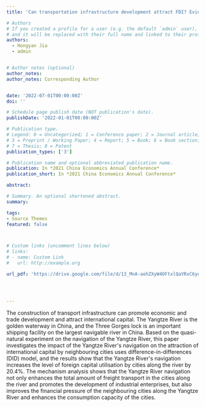 ```yaml
---
title: 'Can transportation infrastructure development attract FDI? Evidence from the navigation of Yangtze River.'

# Authors
# If you created a profile for a user (e.g. the default `admin` user), write the username (folder name) here
# and it will be replaced with their full name and linked to their profile.
authors:
  - Hongyan Jia
  - admin


# Author notes (optional)
author_notes: 
author_notes: Corresponding Author


date: '2022-07-01T00:00:00Z'
doi: ''

# Schedule page publish date (NOT publication's date).
publishDate: '2022-01-01T00:00:00Z'

# Publication type.
# Legend: 0 = Uncategorized; 1 = Conference paper; 2 = Journal article;
# 3 = Preprint / Working Paper; 4 = Report; 5 = Book; 6 = Book section;
# 7 = Thesis; 8 = Patent
publication_types: ['3']

# Publication name and optional abbreviated publication name.
publication: In *2021 China Economics Annual Conference*
publication_short: In *2021 China Economics Annual Conference*

abstract: 

# Summary. An optional shortened abstract.
summary: 

tags:
- Source Themes
featured: false



# Custom links (uncomment lines below)
# links:
# - name: Custom Link
#   url: http://example.org

url_pdf: 'https://drive.google.com/file/d/13_MnA-aohZXyW4OFtxlQaYRxC6yuRm5s/view?usp=sharing'




---
```


The construction of transport infrastructure can promote economic and trade development and attract international capital. The Yangtze River is the golden waterway in China, and the Three Gorges lock is an important shipping facility on the largest navigable river in China. Based on the quasi-natural experiment on the navigation of the Yangtze River, this paper investigates the impact of the Yangtze River's navigation on the attraction of international capital by neighbouring cities uses difference-in-differences (DID) model, and the results show that the Yangtze River's navigation increases the level of foreign capital utilisation by cities along the river by 20.4\%. The mechanism analysis shows that the Yangtze River navigation not only enhances the total amount of freight transport in the cities along the river and promotes the development of industrial enterprises, but also improves the financial pressure of the neighbouring cities along the Yangtze River and enhances the consumption capacity of the cities.
